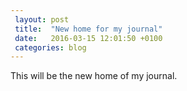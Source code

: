 ```yaml
---
 layout: post
 title:  "New home for my journal"
 date:   2016-03-15 12:01:50 +0100
 categories: blog
---
```


This will be the new home of my journal. 
